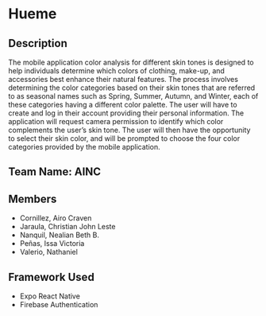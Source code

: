 # Hueme

## Description
The mobile application color analysis for different skin tones is designed to help individuals
determine which colors of clothing, make-up, and accessories best enhance their natural
features. The process involves determining the color categories based on their skin tones that
are referred to as seasonal names such as Spring, Summer, Autumn, and Winter, each of
these categories having a different color palette. The user will have to create and log in their
account providing their personal information. The application will request camera permission
to identify which color complements the user’s skin tone. The user will then have the
opportunity to select their skin color, and will be prompted to choose the four color categories
provided by the mobile application.


## Team Name: AINC

## Members
- Cornillez, Airo Craven
- Jaraula, Christian John Leste
- Nanquil, Nealian Beth B.
- Peñas, Issa Victoria
- Valerio, Nathaniel

## Framework Used
- Expo React Native
- Firebase Authentication

